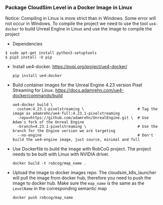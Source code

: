 ### Package CloudSim Level in a Docker Image in Linux

Notice: Compiling in Linux is more strict than in Windows. Some error will not occur in Windows. To compile the project we need to use the tool `ue4-docker` to build Unreal Engine in Linux and use the image to compile the project

* Dependencies

```
$ sudo apt-get install python3-setuptools
$ pip3 install -U pip
```

* Install ue4-docker. https://pypi.org/project/ue4-docker/

  ```
  pip install ue4-docker
  ```

* Build container images for the Unreal Engine 4.23 version Pixel Streaming for Linux. https://docs.adamrehn.com/ue4-docker/commands/build

  ```
  ue4-docker build \
    custom:4.23.1-pixelstreaming \                        # Tag the image as adamrehn/ue4-full:4.23.1-pixelstreaming
    -repo=https://github.com/adamrehn/UnrealEngine.git \  # Use Adam's fork of the Unreal Engine
    -branch=4.23.1-pixelstreaming \                       # Use the branch for the Engine version we are targeting
    --no-engine                                           # Don't build the ue4-engine image, just source, minimal and full
  ```

* Use Dockerfile to build the image with RobCoG project. The project needs to be built with Linux with NVIDIA driver.

  ```
  docker build -t robcog/map_name .
  ```

* Upload the image to docker images repo. The cloudsim_k8s_launcher will pull the image from docker hub, therefore you need to push the image to docker hub. Make sure the `map_name` is the same as the `LevelName` in the corresponding semantic map

  ```
  docker push robcog/map_name
  ```

  

